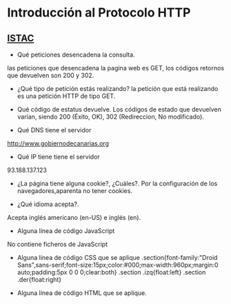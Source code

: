 # Introducción al Protocolo HTTP
## [ISTAC](http://www.gobiernodecanarias.org/istac/api/)

- Qué peticiones desencadena la consulta.

las peticiones que desencadena la pagina web es GET, 
los códigos retornos que devuelven son 200 y 302.

- ¿Qué tipo de petición estás realizando?
la petición que está realizando es una petición HTTP de tipo GET.   

- Qué código de estatus devuelve.
Los códigos de estado que devuelven varían, siendo 200 (Éxito, OK), 302 (Redireccion, No modificado).

- Qué DNS tiene el servidor

http://www.gobiernodecanarias.org

- Qué IP tiene tiene el servidor

93.188.137.123

- ¿La página tiene alguna cookie?, ¿Cuáles?.
Por la configuración de los navegadores,aparenta no tener cookies.

- ¿Qué idioma acepta?.

Acepta inglés americano (en-US) e inglés (en). 

- Alguna línea de código JavaScript

No contiene ficheros de JavaScript

- Alguna línea de código CSS que se aplique
.section{font-family:"Droid Sans",sans-serif;font-size:15px;color:#000;max-width:960px;margin:0 auto;padding:5px 0 0 0;clear:both}
.section .izq{float:left}
.section .der{float:right}

- Alguna línea de código HTML que se aplique.
<div class="der">
<img src="/istac/resources/imagenes/logo_edatos.jpg" alt="">	
